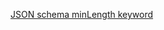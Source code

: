 [JSON schema minLength keyword](https://tools.ietf.org/html/draft-wright-json-schema-validation-00#section-5.7)
